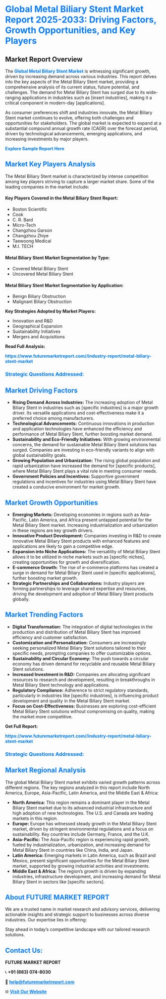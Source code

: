 <h1 style="color: #007BFF;">Global Metal Biliary Stent Market Report 2025-2033: Driving Factors, Growth Opportunities, and Key Players</h1>

<section id="overview">
<h2>Market Report Overview</h2>
<p>The <a href="https://www.futuremarketreport.com//industry-report/metal-biliary-stent-market" style="color: #007BFF; text-decoration: none;"><strong>Global Metal Biliary Stent Market</strong></a> is witnessing significant growth, driven by increasing demand across various industries. This report delves into the key aspects of the Metal Biliary Stent market, providing a comprehensive analysis of its current status, future potential, and challenges. The demand for Metal Biliary Stent has surged due to its wide-ranging applications in industries such as [insert industries], making it a critical component in modern-day [applications].</p>
<p>As consumer preferences shift and industries innovate, the Metal Biliary Stent market continues to evolve, offering both challenges and opportunities for stakeholders. The global market is expected to expand at a substantial compound annual growth rate (CAGR) over the forecast period, driven by technological advancements, emerging applications, and increasing investments by major players.</p>
</section>

<section id="overview">
<p><a href="https://www.futuremarketreport.com//request-sample/reportId=60746" style="color: #007BFF; text-decoration: none;"><strong>Explore Sample Report Here</strong></a></p>
</section>

<section id="key-players">
<h2 style="color: #007BFF;">Market Key Players Analysis</h2>
<p>The Metal Biliary Stent market is characterized by intense competition among key players striving to capture a larger market share. Some of the leading companies in the market include:</p>
<h4>Key Players Covered in the Metal Biliary Stent Report:</h4>
<ul><li>Boston Scientific</li><li>Cook</li><li>C. R. Bard</li><li>Micro-Tech</li><li>Changzhou Garson</li><li>Changzhou Zhiye</li><li>Taewoong Medical</li><li>M.I. TECH</li></ul>
<h4>Metal Biliary Stent Market Segmentation by Type:</h4>
<ul><li>Covered Metal Biliary Stent</li><li>Uncovered Metal Biliary Stent</li></ul>

<h4>Metal Biliary Stent Market Segmentation by Application:</h4>
<ul><li>Benign Biliary Obstruction</li><li>Malignant Biliary Obstruction</li></ul>
<p><strong>Key Strategies Adopted by Market Players:</strong></p>
<ul>
<li>Innovation and R&D</li>
<li>Geographical Expansion</li>
<li>Sustainability Initiatives</li>
<li>Mergers and Acquisitions</li>
</ul>
</section>

<section>
<p><strong>Read Full Analysis: </strong></p><a href="https://www.futuremarketreport.com//industry-report/metal-biliary-stent-market" style="color: #007BFF; text-decoration: none;"><strong>https://www.futuremarketreport.com//industry-report/metal-biliary-stent-market</strong></a>
<h3 style="color: #007BFF;">Strategic Questions Addressed:</h3>
</section>

<section id="driving-factors">
<h2 style="color: #007BFF;">Market Driving Factors</h2>
<ul>
<li><strong>Rising Demand Across Industries:</strong> The increasing adoption of Metal Biliary Stent in industries such as [specific industries] is a major growth driver. Its versatile applications and cost-effectiveness make it a preferred choice among manufacturers.</li>
<li><strong>Technological Advancements:</strong> Continuous innovations in production and application technologies have enhanced the efficiency and performance of Metal Biliary Stent, further boosting market demand.</li>
<li><strong>Sustainability and Eco-Friendly Initiatives:</strong> With growing environmental concerns, the demand for sustainable Metal Biliary Stent solutions has surged. Companies are investing in eco-friendly variants to align with global sustainability goals.</li>
<li><strong>Growing Population and Urbanization:</strong> The rising global population and rapid urbanization have increased the demand for [specific products], where Metal Biliary Stent plays a vital role in meeting consumer needs.</li>
<li><strong>Government Policies and Incentives:</strong> Supportive government regulations and incentives for industries using Metal Biliary Stent have created a conducive environment for market growth.</li>
</ul>
</section>

<section id="growth-opportunities">
<h2 style="color: #007BFF;">Market Growth Opportunities</h2>
<ul>
<li><strong>Emerging Markets:</strong> Developing economies in regions such as Asia-Pacific, Latin America, and Africa present untapped potential for the Metal Biliary Stent market. Increasing industrialization and urbanization in these regions are key growth drivers.</li>
<li><strong>Innovative Product Development:</strong> Companies investing in R&D to create innovative Metal Biliary Stent products with enhanced features and applications are likely to gain a competitive edge.</li>
<li><strong>Expansion into Niche Applications:</strong> The versatility of Metal Biliary Stent allows it to be utilized in niche markets such as [specific niches], creating opportunities for growth and diversification.</li>
<li><strong>E-commerce Growth:</strong> The rise of e-commerce platforms has created a surge in demand for Metal Biliary Stent used in [specific applications], further boosting market growth.</li>
<li><strong>Strategic Partnerships and Collaborations:</strong> Industry players are forming partnerships to leverage shared expertise and resources, driving the development and adoption of Metal Biliary Stent products globally.</li>
</ul>
</section>

<section id="trending-factors">
<h2 style="color: #007BFF;">Market Trending Factors</h2>
<ul>
<li><strong>Digital Transformation:</strong> The integration of digital technologies in the production and distribution of Metal Biliary Stent has improved efficiency and customer satisfaction.</li>
<li><strong>Customization and Personalization:</strong> Consumers are increasingly seeking personalized Metal Biliary Stent solutions tailored to their specific needs, prompting companies to offer customizable options.</li>
<li><strong>Sustainability and Circular Economy:</strong> The push towards a circular economy has driven demand for recyclable and reusable Metal Biliary Stent solutions.</li>
<li><strong>Increased Investment in R&D:</strong> Companies are allocating significant resources to research and development, resulting in breakthroughs in Metal Biliary Stent technology and applications.</li>
<li><strong>Regulatory Compliance:</strong> Adherence to strict regulatory standards, particularly in industries like [specific industries], is influencing product development and quality in the Metal Biliary Stent market.</li>
<li><strong>Focus on Cost-Effectiveness:</strong> Businesses are exploring cost-efficient Metal Biliary Stent solutions without compromising on quality, making the market more competitive.</li>
</ul>
</section>

<section>
<p><strong>Get Full Report: </strong></p><a href="https://www.futuremarketreport.com//industry-report/metal-biliary-stent-market" style="color: #007BFF; text-decoration: none;"><strong>https://www.futuremarketreport.com//industry-report/metal-biliary-stent-market</strong></a>
<h3 style="color: #007BFF;">Strategic Questions Addressed:</h3>
</section>


<section id="regional-analysis">
<h2 style="color: #007BFF;">Market Regional Analysis</h2>
<p>The global Metal Biliary Stent market exhibits varied growth patterns across different regions. The key regions analyzed in this report include North America, Europe, Asia-Pacific, Latin America, and the Middle East & Africa:</p>
<ul>
<li><strong>North America:</strong> This region remains a dominant player in the Metal Biliary Stent market due to its advanced industrial infrastructure and high adoption of new technologies. The U.S. and Canada are leading markets in this region.</li>
<li><strong>Europe:</strong> Europe has witnessed steady growth in the Metal Biliary Stent market, driven by stringent environmental regulations and a focus on sustainability. Key countries include Germany, France, and the U.K.</li>
<li><strong>Asia-Pacific:</strong> The Asia-Pacific region is experiencing rapid growth, fueled by industrialization, urbanization, and increasing demand for Metal Biliary Stent in countries like China, India, and Japan.</li>
<li><strong>Latin America:</strong> Emerging markets in Latin America, such as Brazil and Mexico, present significant opportunities for the Metal Biliary Stent market, supported by growing industrial activities and investments.</li>
<li><strong>Middle East & Africa:</strong> The region’s growth is driven by expanding industries, infrastructure development, and increasing demand for Metal Biliary Stent in sectors like [specific sectors].</li>
</ul>
</section>

<footer>
<h2 style="color: #007BFF;">About FUTURE MARKET REPORT</h2>
<p>We are a trusted name in market research and advisory services, delivering actionable insights and strategic support to businesses across diverse industries. Our expertise lies in offering:</p>

<p>Stay ahead in today’s competitive landscape with our tailored research solutions.</p>

<h2 style="color: #007BFF;">Contact Us:</h2>
<p><strong>FUTURE MARKET REPORT</strong></p>
<p>📞 <strong>+91 (883) 074-8030</strong></p>
<p>📧 <strong><a href="mailto:help@futuremarketreport.com" style="color: #007BFF;">help@futuremarketreport.com</a></strong></p>
<p>🌐 <strong><a href="https://www.futuremarketreport.com/" style="color: #007BFF;">Visit Our Website</a></strong></p>
</footer>